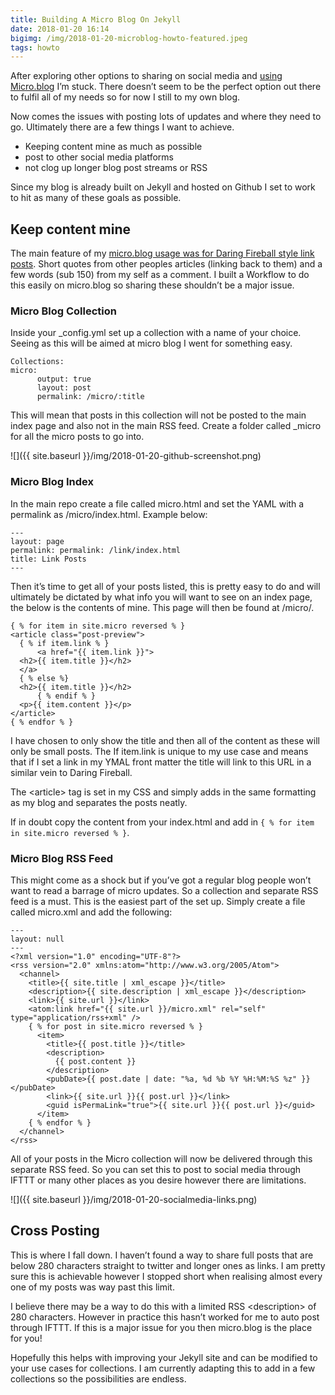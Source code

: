 ```yaml
---
title: Building A Micro Blog On Jekyll
date: 2018-01-20 16:14
bigimg: /img/2018-01-20-microblog-howto-featured.jpeg
tags: howto
---
```

After exploring other options to sharing on social media and [using Micro.blog](http://gr36.com/2018-01-20-using-microblog/) I’m stuck. There doesn’t seem to be the perfect option out there to fulfil all of my needs so for now I still to my own blog.

Now comes the issues with posting lots of updates and where they need to go. Ultimately there are a few things I want to achieve.
* Keeping content mine as much as possible
* post to other social media platforms
* not clog up longer blog post streams or RSS

Since my blog is already built on Jekyll and hosted on Github I set to work to hit as many of these goals as possible.

## Keep content mine
The main feature of my [micro.blog usage was for Daring Fireball style link posts](https://gr36.micro.blog). Short quotes from other peoples articles (linking back to them) and a few words (sub 150) from my self as a comment. I built a Workflow to do this easily on micro.blog so sharing these shouldn’t be a major issue.

### Micro Blog Collection
Inside your \_config.yml set up a collection with a name of your choice. Seeing as this will be aimed at micro blog I went for something easy.

```
Collections:
micro:
	  output: true
	  layout: post
	  permalink: /micro/:title
```

This will mean that posts in this collection will not be posted to the main index page and also not in the main RSS feed. Create a folder called \_micro for all the micro posts to go into.

![]({{ site.baseurl }}/img/2018-01-20-github-screenshot.png)

### Micro Blog Index
In the main repo create a file called micro.html and set the YAML with a permalink as /micro/index.html. Example below:

```
---
layout: page
permalink: permalink: /link/index.html
title: Link Posts
---
```

Then it’s time to get all of your posts listed, this is pretty easy to do and will ultimately be dictated by what info you will want to see on an index page, the below is the contents of mine. This page will then be found at /micro/.

```
{ % for item in site.micro reversed % }
<article class="post-preview">
  { % if item.link % }
	  <a href="{{ item.link }}">
  <h2>{{ item.title }}</h2>
  </a>
  { % else %}
  <h2>{{ item.title }}</h2>
	  { % endif % }
  <p>{{ item.content }}</p>
</article>
{ % endfor % }
```

I have chosen to only show the title and then all of the content as these will only be small posts. The If item.link is unique to my use case and means that if I set a link in my YMAL front matter the title will link to this URL in a similar vein to Daring Fireball.

The <article\> tag is set in my CSS and simply adds in the same formatting as my blog and separates the posts neatly.

If in doubt copy the content from your index.html and add in `{ % for item in site.micro reversed % }`.

### Micro Blog RSS Feed
This might come as a shock but if you’ve got a regular blog people won’t want to read a barrage of micro updates. So a collection and separate RSS feed is a must. This is the easiest part of the set up. Simply create a file called micro.xml and add the following:

```
---
layout: null
---
<?xml version="1.0" encoding="UTF-8"?>
<rss version="2.0" xmlns:atom="http://www.w3.org/2005/Atom">
  <channel>
	<title>{{ site.title | xml_escape }}</title>
	<description>{{ site.description | xml_escape }}</description>
	<link>{{ site.url }}</link>
	<atom:link href="{{ site.url }}/micro.xml" rel="self" type="application/rss+xml" />
	{ % for post in site.micro reversed % }
	  <item>
		<title>{{ post.title }}</title>
		<description>
		  {{ post.content }}
		</description>
		<pubDate>{{ post.date | date: "%a, %d %b %Y %H:%M:%S %z" }}</pubDate>
		<link>{{ site.url }}{{ post.url }}</link>
		<guid isPermaLink="true">{{ site.url }}{{ post.url }}</guid>
	  </item>
	{ % endfor % }
  </channel>
</rss>
```

All of your posts in the Micro collection will now be delivered through this separate RSS feed. So you can set this to post to social media through IFTTT or many other places as you desire however there are limitations.

![]({{ site.baseurl }}/img/2018-01-20-socialmedia-links.png)

## Cross Posting
This is where I fall down. I haven’t found a way to share full posts that are below 280 characters straight to twitter and longer ones as links. I am pretty sure this is achievable however I stopped short when realising almost every one of my posts was way past this limit.

I believe there may be a way to do this with a limited RSS \<description\> of 280 characters. However in practice this hasn’t worked for me to auto post through IFTTT. If this is a major issue for you then micro.blog is the place for you!

Hopefully this helps with improving your Jekyll site and can be modified to your use cases for collections. I am currently adapting this to add in a few collections so the possibilities are endless.

